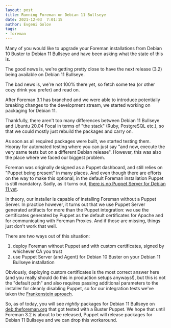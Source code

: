 ```yaml
---
layout: post
title: Running Foreman on Debian 11 Bullseye
date: 2021-12-03  7:01:15
author: Evgeni Golov
tags:
- foreman
---
```


Many of you would like to upgrade your Foreman installations from Debian 10 Buster to Debian 11 Bullseye and have been asking what the state of this is.

The good news is, we're getting pretty close to have the next release (3.2) being available on Debian 11 Bullseye.

The bad news is, we're not 100% there yet, so fetch some tea (or other cozy drink you prefer) and read on.

<!--more-->

After Foreman 3.1 has branched and we were able to introduce potentially breaking changes to the development stream, we started working on packaging for Debian 11.

Thankfully, there aren't too many differences between Debian 11 Bullseye and Ubuntu 20.04 Focal in terms of "the stack" (Ruby, PostgreSQL etc.), so that we could mostly just rebuild the packages and carry on.

As soon as all required packages were built, we started testing them. Hooray for automated testing where you can just say "and now, execute the very same tests but on a different Debian release".
However, this was also the place where we faced our biggest problem.

Foreman was originally designed as a Puppet dashboard, and still relies on "Puppet being present" in many places. And even though there are efforts on the way to make this optional, in the default Foreman installation Puppet is still mandatory. Sadly, as it turns out, [there is no Puppet Server for Debian 11 yet](https://tickets.puppetlabs.com/browse/SERVER-3096).

In theory, our installer is capable of installing Foreman without a Puppet Server. In practice however, it turns out that we use Puppet Server generated artifacts for more than the Puppet integration: we use the certificates generated by Puppet as the default certificates for Apache and for communicating with Foreman Proxies. And if those are missing, things just don't work that well.

There are two ways out of this situation:

1. deploy Foreman without Puppet and with custom certificates, signed by whichever CA you trust
2. use Puppet Server (and Agent) for Debian 10 Buster on your Debian 11 Bullseye installation

Obviously, deploying custom certificates is the most correct answer here (and you really should do this in production setups anyways!), but this is not the "default path" and also requires passing additional parameters to the installer for cleanly disabling Puppet, so for our integration tests we've taken the [Frankenstein aproach](https://github.com/theforeman/forklift/pull/1448).

So, as of today, you will see *nightly* packages for Debian 11 Bullseye on [deb.theforeman.org](https://deb.theforeman.org) that got tested with a Buster Puppet.
We hope that until Foreman 3.2 is about to be released, Puppet will release packages for Debian 11 Bullseye and we can drop this workaround.
